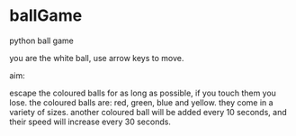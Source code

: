 # ballGame
python ball game

you are the white ball, use arrow keys to move.

aim: 

escape the coloured balls for as long as possible, if you touch them you lose.
the coloured balls are: red, green, blue and yellow. they come in a variety of sizes.
another coloured ball will be added every 10 seconds, and their speed will increase every 30 seconds.

